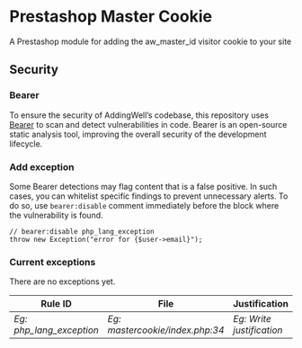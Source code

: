 # Prestashop Master Cookie

A Prestashop module for adding the aw_master_id visitor cookie to your site

## Security 

### Bearer

To ensure the security of AddingWell’s codebase, this repository uses [Bearer](https://www.bearer.com/bearer-cli) to scan and detect vulnerabilities in code. Bearer is an open-source static analysis tool, improving the overall security of the development lifecycle.

### Add exception

Some Bearer detections may flag content that is a false positive. In such cases, you can whitelist specific findings to prevent unnecessary alerts. To do so, use `bearer:disable` comment immediately before the block where the vulnerability is found.

```
// bearer:disable php_lang_exception
throw new Exception("error for {$user->email}");
```

### Current exceptions

There are no exceptions yet.

| Rule ID                  | File                        | Justification         |
| ------------------------ | --------------------------- | --------------------- |
| _Eg: php_lang_exception_ | _Eg: mastercookie/index.php:34_ | _Eg: Write justification_ |
